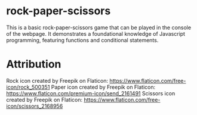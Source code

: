 # rock-paper-scissors

This is a basic rock-paper-scissors game that can be played in the console of the webpage. It demonstrates a foundational knowledge of Javascript programming, featuring functions and conditional statements.


# Attribution
Rock icon created by Freepik on Flaticon: https://www.flaticon.com/free-icon/rock_500351
Paper icon created by Freepik on Flaticon: https://www.flaticon.com/premium-icon/send_2161491
Scissors icon created by Freepik on Flaticon: https://www.flaticon.com/free-icon/scissors_2168956
